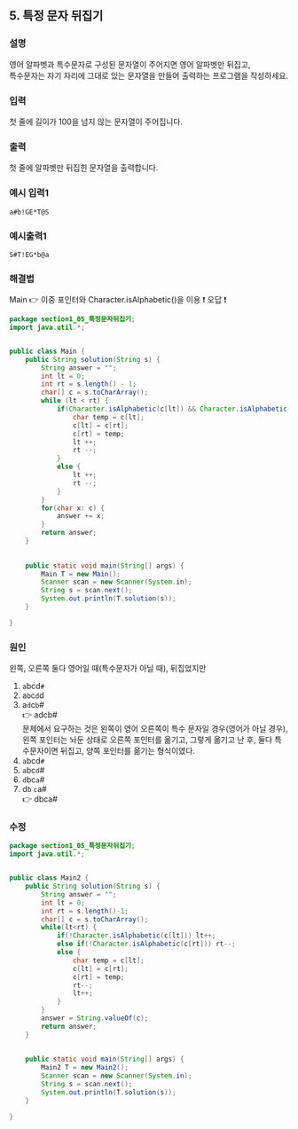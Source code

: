 ## 5. 특정 문자 뒤집기
  
### 설명  
영어 알파벳과 특수문자로 구성된 문자열이 주어지면 영어 알파벳만 뒤집고,  
특수문자는 자기 자리에 그대로 있는 문자열을 만들어 출력하는 프로그램을 작성하세요.  
  
### 입력  
첫 줄에 길이가 100을 넘지 않는 문자열이 주어집니다.      
  
### 출력  
첫 줄에 알파벳만 뒤집힌 문자열을 출력합니다.  
  
### 예시 입력1  
```
a#b!GE*T@S
```  
    
### 예시출력1  

```
S#T!EG*b@a
```  
  
### 해결법  
Main 👉 이중 포인터와 Character.isAlphabetic()을 이용 ❗ 오답 ❗  
```java
package section1_05_특정문자뒤집기;
import java.util.*;


public class Main {
	public String solution(String s) {
		String answer = "";
		int lt = 0;
		int rt = s.length() - 1;
		char[] c = s.toCharArray();
		while (lt < rt) {
			if(Character.isAlphabetic(c[lt]) && Character.isAlphabetic(c[rt])) {
				char temp = c[lt];
				c[lt] = c[rt];
				c[rt] = temp;
				lt ++;
				rt --;
			}
			else {
				lt ++;
				rt --;
			}
		}
		for(char x: c) {
			answer += x;
		}
		return answer;
	}
	
	
	public static void main(String[] args) {
		Main T = new Main();
		Scanner scan = new Scanner(System.in);
		String s = scan.next();
		System.out.println(T.solution(s));
	}

}

```  
### 원인  
왼쪽, 오른쪽 둘다 영어일 때(특수문자가 아닐 때), 뒤집었지만  
1. `a`bcd`#`  
2. a`b`c`d`d  
3. a`d`c`b`#  
👉 adcb#  
문제에서 요구하는 것은 왼쪽이 영어 오른쪽이 특수 문자일 경우(영어가 아닐 경우), 
왼쪽 포인터는 놔둔 상태로 오른쪽 포인터를 옮기고, 그렇게 옮기고 난 후, 둘다 특수문자이면 뒤집고, 양쪽 포인터를 옮기는 형식이였다.  
1. `a`bcd`#`  
2. `a`bc`d`#  
3. `d`bc`a`#  
4. d`b` `c`a#  
👉 dbca#  
  
### 수정  
```java
package section1_05_특정문자뒤집기;
import java.util.*;


public class Main2 {
	public String solution(String s) {
		String answer = "";
		int lt = 0;
		int rt = s.length()-1;
		char[] c = s.toCharArray();
		while(lt<rt) {
			if(!Character.isAlphabetic(c[lt])) lt++;
			else if(!Character.isAlphabetic(c[rt])) rt--;
			else {
				char temp = c[lt];
				c[lt] = c[rt];
				c[rt] = temp;
				rt--;
				lt++;
			}
		}
		answer = String.valueOf(c);
		return answer;
	}
	
	
	public static void main(String[] args) {
		Main2 T = new Main2();
		Scanner scan = new Scanner(System.in);
		String s = scan.next();
		System.out.println(T.solution(s));
	}

}  
```     